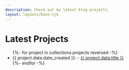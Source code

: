 ```yaml
---
description: Check out my latest blog projects.
layout: layouts/base.njk
---
```


# Latest Projects

<ul>
    {%- for project in collections.projects reversed -%}
    <li>{{ project.data.date_created }}: - <a href="{{ project.url }}">{{ project.data.title }}</a></li>
    {%- endfor -%}
</ul>
